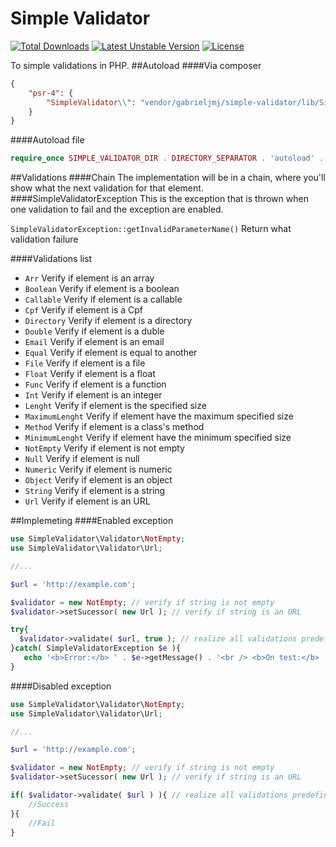 Simple Validator
================
[![Total Downloads](https://poser.pugx.org/gabrieljmj/simple-validator/downloads.png)](https://packagist.org/packages/gabrieljmj/simple-validator) [![Latest Unstable Version](https://poser.pugx.org/gabrieljmj/simple-validator/v/unstable.png)](https://packagist.org/packages/gabrieljmj/simple-validator) [![License](https://poser.pugx.org/gabrieljmj/simple-validator/license.png)](https://packagist.org/packages/gabrieljmj/simple-validator)

To simple validations in PHP.
##Autoload
####Via composer
```json
{
    "psr-4": {
        "SimpleValidator\\": "vendor/gabrieljmj/simple-validator/lib/SimpleValidator/"
    }
}
```
####Autoload file
```php
require_once SIMPLE_VALIDATOR_DIR . DIRECTORY_SEPARATOR . 'autoload' . DS . 'autoload.php'
```
##Validations
####Chain
The implementation will be in a chain, where you'll show what the next validation for that element.
####SimpleValidatorException
This is the exception that is thrown when one validation to fail and the exception are enabled.

``SimpleValidatorException::getInvalidParameterName()``
Return what validation failure

####Validations list
* ``Arr`` Verify if element is an array
* ``Boolean`` Verify if element is a boolean
* ``Callable`` Verify if element is a callable
* ``Cpf`` Verify if element is a Cpf
* ``Directory`` Verify if element is a directory
* ``Double`` Verify if element is a duble
* ``Email`` Verify if element is an email
* ``Equal`` Verify if element is equal to another
* ``File`` Verify if element is a file
* ``Float`` Verify if element is a float
* ``Func`` Verify if element is a function
* ``Int`` Verify if element is an integer
* ``Lenght`` Verify if element is the specified size
* ``MaximumLenght`` Verify if element have the maximum specified size
* ``Method`` Verify if element is a class's method
* ``MinimumLenght`` Verify if element have the minimum specified size
* ``NotEmpty`` Verify if element is not empty
* ``Null`` Verify if element is null
* ``Numeric`` Verify if element is numeric
* ``Object`` Verify if element is an object
* ``String`` Verify if element is a string
* ``Url`` Verify if element is an URL

##Implemeting
####Enabled exception
```php
use SimpleValidator\Validator\NotEmpty;
use SimpleValidator\Validator\Url;

//...

$url = 'http://example.com';

$validator = new NotEmpty; // verify if string is not empty
$validator->setSucessor( new Url ); // verify if string is an URL

try{
  $validator->validate( $url, true ); // realize all validations predefined
}catch( SimpleValidatorException $e ){
   echo '<b>Error:</b> ' . $e->getMessage() . '<br /> <b>On test:</b> ' . $e->getInvalidParameterName();
}
```
####Disabled exception
```php
use SimpleValidator\Validator\NotEmpty;
use SimpleValidator\Validator\Url;

//...

$url = 'http://example.com';

$validator = new NotEmpty; // verify if string is not empty
$validator->setSucessor( new Url ); // verify if string is an URL

if( $validator->validate( $url ) ){ // realize all validations predefined
    //Success
}{
    //Fail
}
```
